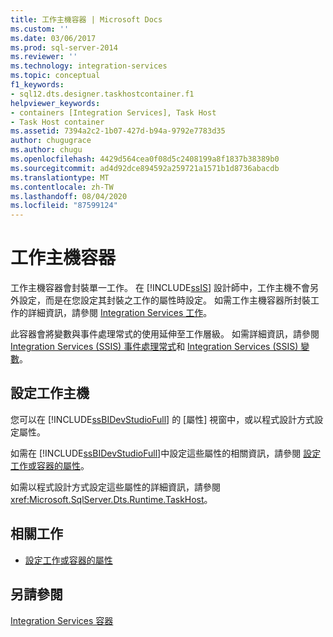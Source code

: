 ```yaml
---
title: 工作主機容器 | Microsoft Docs
ms.custom: ''
ms.date: 03/06/2017
ms.prod: sql-server-2014
ms.reviewer: ''
ms.technology: integration-services
ms.topic: conceptual
f1_keywords:
- sql12.dts.designer.taskhostcontainer.f1
helpviewer_keywords:
- containers [Integration Services], Task Host
- Task Host container
ms.assetid: 7394a2c2-1b07-427d-b94a-9792e7783d35
author: chugugrace
ms.author: chugu
ms.openlocfilehash: 4429d564cea0f08d5c2408199a8f1837b38389b0
ms.sourcegitcommit: ad4d92dce894592a259721a1571b1d8736abacdb
ms.translationtype: MT
ms.contentlocale: zh-TW
ms.lasthandoff: 08/04/2020
ms.locfileid: "87599124"
---
```

# <a name="task-host-container"></a>工作主機容器
  工作主機容器會封裝單一工作。 在 [!INCLUDE[ssIS](../../includes/ssis-md.md)] 設計師中，工作主機不會另外設定，而是在您設定其封裝之工作的屬性時設定。 如需工作主機容器所封裝工作的詳細資訊，請參閱 [Integration Services 工作](integration-services-tasks.md)。  
  
 此容器會將變數與事件處理常式的使用延伸至工作層級。 如需詳細資訊，請參閱 [Integration Services &#40;SSIS&#41; 事件處理常式](../integration-services-ssis-event-handlers.md)和 [Integration Services &#40;SSIS&#41; 變數](../integration-services-ssis-variables.md)。  
  
## <a name="configuration-of-the-task-host"></a>設定工作主機  
 您可以在 [!INCLUDE[ssBIDevStudioFull](../../includes/ssbidevstudiofull-md.md)] 的 [屬性] 視窗中，或以程式設計方式設定屬性。  
  
 如需在 [!INCLUDE[ssBIDevStudioFull](../../includes/ssbidevstudiofull-md.md)]中設定這些屬性的相關資訊，請參閱 [設定工作或容器的屬性](../set-the-properties-of-a-task-or-container.md)。  
  
 如需以程式設計方式設定這些屬性的詳細資訊，請參閱 <xref:Microsoft.SqlServer.Dts.Runtime.TaskHost>。  
  
## <a name="related-tasks"></a>相關工作  
  
-   [設定工作或容器的屬性](../set-the-properties-of-a-task-or-container.md)  
  
## <a name="see-also"></a>另請參閱  
 [Integration Services 容器](integration-services-containers.md)  
  
  
